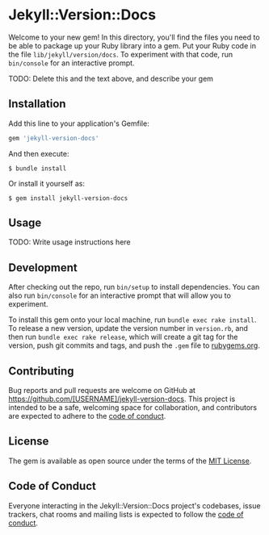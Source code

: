 # Jekyll::Version::Docs

Welcome to your new gem! In this directory, you'll find the files you need to be able to package up your Ruby library into a gem. Put your Ruby code in the file `lib/jekyll/version/docs`. To experiment with that code, run `bin/console` for an interactive prompt.

TODO: Delete this and the text above, and describe your gem

## Installation

Add this line to your application's Gemfile:

```ruby
gem 'jekyll-version-docs'
```

And then execute:

    $ bundle install

Or install it yourself as:

    $ gem install jekyll-version-docs

## Usage

TODO: Write usage instructions here

## Development

After checking out the repo, run `bin/setup` to install dependencies. You can also run `bin/console` for an interactive prompt that will allow you to experiment.

To install this gem onto your local machine, run `bundle exec rake install`. To release a new version, update the version number in `version.rb`, and then run `bundle exec rake release`, which will create a git tag for the version, push git commits and tags, and push the `.gem` file to [rubygems.org](https://rubygems.org).

## Contributing

Bug reports and pull requests are welcome on GitHub at https://github.com/[USERNAME]/jekyll-version-docs. This project is intended to be a safe, welcoming space for collaboration, and contributors are expected to adhere to the [code of conduct](https://github.com/[USERNAME]/jekyll-version-docs/blob/master/CODE_OF_CONDUCT.md).


## License

The gem is available as open source under the terms of the [MIT License](https://opensource.org/licenses/MIT).

## Code of Conduct

Everyone interacting in the Jekyll::Version::Docs project's codebases, issue trackers, chat rooms and mailing lists is expected to follow the [code of conduct](https://github.com/[USERNAME]/jekyll-version-docs/blob/master/CODE_OF_CONDUCT.md).
